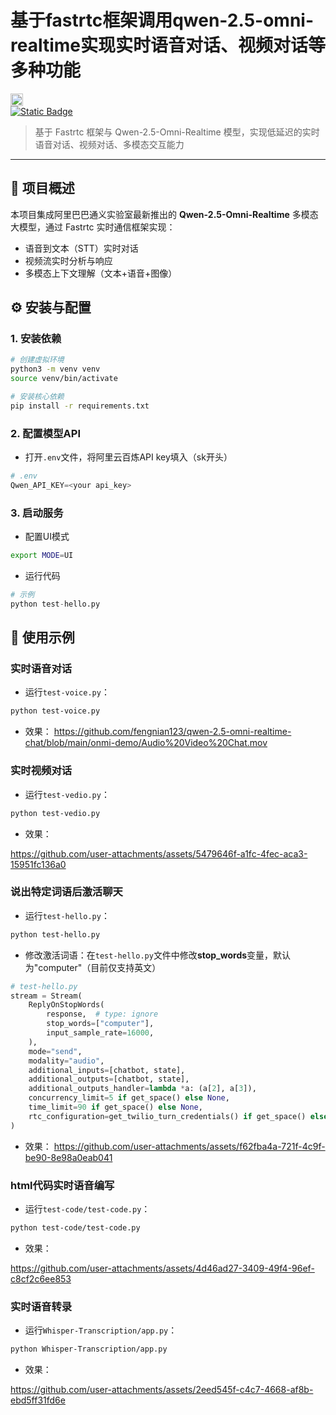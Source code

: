 
# 基于fastrtc框架调用qwen-2.5-omni-realtime实现实时语音对话、视频对话等多种功能

<img style="display: block; padding-right: 5px; height: 20px;" alt="Static Badge" src="https://img.shields.io/pypi/v/fastrtc"> 
<a href="https://github.com/fengnian123/qwen-2.5-omni-realtime-chat" target="_blank"><img alt="Static Badge" src="https://img.shields.io/badge/github-white?logo=github&logoColor=black"></a>

> 基于 Fastrtc 框架与 Qwen-2.5-Omni-Realtime 模型，实现低延迟的实时语音对话、视频对话、多模态交互能力

---

## 🚀 项目概述
本项目集成阿里巴巴通义实验室最新推出的 **Qwen-2.5-Omni-Realtime** 多模态大模型，通过 Fastrtc 实时通信框架实现：
- 语音到文本（STT）实时对话
- 视频流实时分析与响应
- 多模态上下文理解（文本+语音+图像）

## ⚙️ 安装与配置

### 1. 安装依赖
```bash
# 创建虚拟环境
python3 -m venv venv
source venv/bin/activate

# 安装核心依赖
pip install -r requirements.txt
```

### 2. 配置模型API

- 打开`.env`文件，将阿里云百炼API key填入（sk开头）

```python
# .env
Qwen_API_KEY=<your api_key>
```

### 3. 启动服务

- 配置UI模式

```bash
export MODE=UI
```

- 运行代码

```python
# 示例
python test-hello.py
```



## 📝 使用示例

### 实时语音对话

- 运行`test-voice.py`：

```bash
python test-voice.py
```

- 效果：
https://github.com/fengnian123/qwen-2.5-omni-realtime-chat/blob/main/onmi-demo/Audio%20Video%20Chat.mov


### 实时视频对话

- 运行`test-vedio.py`：

```bash
python test-vedio.py
```

- 效果：

https://github.com/user-attachments/assets/5479646f-a1fc-4fec-aca3-15951fc136a0


### 说出特定词语后激活聊天

- 运行`test-hello.py`：

```bash
python test-hello.py
```

- 修改激活词语：在`test-hello.py`文件中修改**stop_words**变量，默认为"computer"（目前仅支持英文）

```python
# test-hello.py
stream = Stream(
    ReplyOnStopWords(
        response,  # type: ignore
        stop_words=["computer"],
        input_sample_rate=16000,
    ),
    mode="send",
    modality="audio",
    additional_inputs=[chatbot, state],
    additional_outputs=[chatbot, state],
    additional_outputs_handler=lambda *a: (a[2], a[3]),
    concurrency_limit=5 if get_space() else None,
    time_limit=90 if get_space() else None,
    rtc_configuration=get_twilio_turn_credentials() if get_space() else None,
)
```

- 效果：
  https://github.com/user-attachments/assets/f62fba4a-721f-4c9f-be90-8e98a0eab041

  
### html代码实时语音编写

- 运行`test-code/test-code.py`：

```bash
python test-code/test-code.py
```

- 效果：

https://github.com/user-attachments/assets/4d46ad27-3409-49f4-96ef-c8cf2c6ee853


### 实时语音转录

- 运行`Whisper-Transcription/app.py`：

```bash
python Whisper-Transcription/app.py
```

- 效果：

https://github.com/user-attachments/assets/2eed545f-c4c7-4668-af8b-ebd5ff31fd6e

